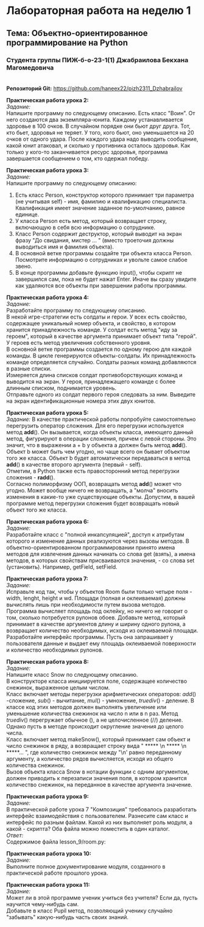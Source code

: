 # Лабораторная работа на неделю 1
## **Тема**: Объектно-ориентированное программирование на Python 
### Студента группы ПИЖ-б-о-23-1(1) Джабраилова Бекхана Магомедовича <br><br>
**Репозиторий Git:** https://github.com/haneex22/pizh2311_Dzhabrailov  

**Практическая работа урока 2:**  
*Задание:*  
Напишите программу по следующему описанию. Есть класс "Воин". От него создаются два экземпляра-юнита. Каждому устанавливается здоровье в 100 очков. В случайном порядке они бьют друг друга. Тот, кто бьет, здоровья не теряет. У того, кого бьют, оно уменьшается на 20 очков от одного удара. После каждого удара надо выводить сообщение, какой юнит атаковал, и сколько у противника осталось здоровья. Как только у кого-то заканчивается ресурс здоровья, программа завершается сообщением о том, кто одержал победу.  

**Практическая работа урока 3:**  
*Задание:*  
Напишите программу по следующему описанию:  
1. Есть класс Person, конструктор которого принимает три параметра (не учитывая self) - имя, фамилию и квалификацию специалиста. Квалификация имеет значение заданное по-умолчанию, равное единице.
2. У класса Person есть метод, который возвращает строку, включающую в себя всю информацию о сотруднике.
3. Класс Person содержит деструктор, который выводит на экран фразу "До свидания, мистер ... " (вместо троеточия должны выводиться имя и фамилия объекта).
4. В основной ветке программы создайте три объекта класса Person. Посмотрите информацию о сотрудниках и увольте самое слабое звено.
5. В конце программы добавьте функцию input(), чтобы скрипт не завершился сам, пока не будет нажат Enter. Иначе вы сразу увидите как удаляются все объекты при завершении работы программы.  

**Практическая работа урока 4:**  
*Задание:*  
Разработайте программу по следующему описанию.  
В некой игре-стратегии есть солдаты и герои. У всех есть свойство, содержащее уникальный номер объекта, и свойство, в котором хранится принадлежность команде. У солдат есть метод "иду за героем", который в качестве аргумента принимает объект типа "герой". У героев есть метод увеличения собственного уровня.  
В основной ветке программы создается по одному герою для каждой команды. В цикле генерируются объекты-солдаты. Их принадлежность команде определяется случайно. Солдаты разных команд добавляются в разные списки.  
Измеряется длина списков солдат противоборствующих команд и выводится на экран. У героя, принадлежащего команде с более длинным списком, поднимается уровень.  
Отправьте одного из солдат первого героя следовать за ним. Выведите на экран идентификационные номера этих двух юнитов.  

**Практическая работа урока 5:**  
*Задание:*
В качестве практической работы попробуйте самостоятельно перегрузить оператор сложения. Для его перегрузки используется метод __add__(). Он вызывается, когда объекты класса, имеющего данный метод, фигурируют в операции сложения, причем с левой стороны. Это значит, что в выражении а + b у объекта а должен быть метод __add__(). Объект b может быть чем угодно, но чаще всего он бывает объектом того же класса. Объект b будет автоматически передаваться в метод __add__() в качестве второго аргумента (первый - self).  
Отметим, в Python также есть правосторонний метод перегрузки сложения - __radd__().  
Согласно полиморфизму ООП, возвращать метод __add__() может что угодно. Может вообще ничего не возвращать, а "молча" вносить изменения в какие-то уже существующие объекты. Допустим, в вашей программе метод перегрузки сложения будет возвращать новый объект того же класса.  

**Практическая работа урока 6:**  
*Задание:*  
Разработайте класс с "полной инкапсуляцией", доступ к атрибутам которого и изменение данных реализуются через вызовы методов. В объектно-ориентированном программировании принято имена методов для извлечения данных начинать со слова get (взять), а имена методов, в которых свойствам присваиваются значения, - со слова set (установить). Например, getField, setField.  

**Практическая работа урока 7:**  
*Задание:*  
Исправьте код так, чтобы у объектов Room были только четыре поля - width, lenght, height и wd. Площади (полная и оклеиваемая) должны вычислять лишь при необходимости путем вызова методов.  
Программа вычисляет площадь под оклейку, но ничего не говорит о том, сколько потребуется рулонов обоев. Добавьте метод, который принимает в качестве аргументов длину и ширину одного рулона, а возвращает количество необходимых, исходя из оклеиваемой площади.  
Разработайте интерфейс программы. Пусть она запрашивает у пользователя данные и выдает ему площадь оклеиваемой поверхности и количество необходимых рулонов.  

**Практическая работа урока 8:**  
*Задание:*  
Напишите класс Snow по следующему описанию.  
В конструкторе класса инициируется поле, содержащее количество снежинок, выраженное целым числом.  
Класс включает методы перегрузки арифметических операторов: _add_() -сложение, _sub_() - вычитание, _mul_() - умножение, _truediv_() - деление. В классе код этих методов должен выполнять увеличение или уменьшение количества снежинок на число n или в n раз. Метод _truediv_() перегружает обычное (), а не целочисленное (//) деление. Однако пусть в методе происходит округление значения до целого числа.  
Класс включает метод makeSnow(), который принимает сам объект и число снежинок в ряду, а возвращает строку вида " ***** \n ***** \n *****... ", где количество снежинок между "\n' равно переданному аргументу, а количество рядов вычисляется, исходя из общего количества снежинок.  
Вызов объекта класса Snow в нотации функции с одним аргументом, должен приводить к перезаписи значения поля, в котором хранится количество снежинок, на переданное в качестве аргумента значение.  

**Практическая работа урока 9:**  
*Задание:*  
В практической работе урока 7 "Композиция" требовалось разработать интерфейс взаимодействия с пользователем. Разнесите сам класс и интерфейс по разным файлам. Какой из них выполняет роль модуля, а какой - скрипта? Оба файла можно поместить в один каталог.  
*Ответ:*  
Содержимое файла lesson_9/room.py:  

**Практическая работа урока 10:**  
*Задание:*  
Выполните полное документирование модуля, созданного в практической работе прошлого урока.  

**Практическая работа урока 11:**  
*Задание:*  
Может ли в этой программе ученик учиться без учителя? Если да, пусть научится чему-нибудь сам.  
Добавьте в класс Pupil метод, позволяющий ученику случайно "забывать" какую-нибудь часть своих знаний.  
